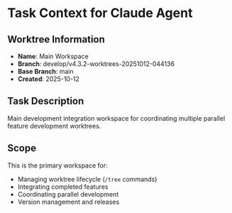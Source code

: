 # Task Context for Claude Agent

## Worktree Information
- **Name**: Main Workspace
- **Branch**: develop/v4.3.2-worktrees-20251012-044136
- **Base Branch**: main
- **Created**: 2025-10-12

## Task Description

Main development integration workspace for coordinating multiple parallel feature development worktrees.

## Scope

This is the primary workspace for:
- Managing worktree lifecycle (`/tree` commands)
- Integrating completed features
- Coordinating parallel development
- Version management and releases
